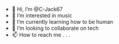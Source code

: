 - 👋 Hi, I’m @C-Jack67
- 👀 I’m interested in music
- 🌱 I’m currently learning how to be human
- 💞️ I’m looking to collaborate on tech
- 📫 How to reach me . . .

<!---
C-Jack67/C-Jack67 is a ✨ special ✨ repository because its `README.md` (this file) appears on your GitHub profile.
You can click the Preview link to take a look at your changes.
--->
